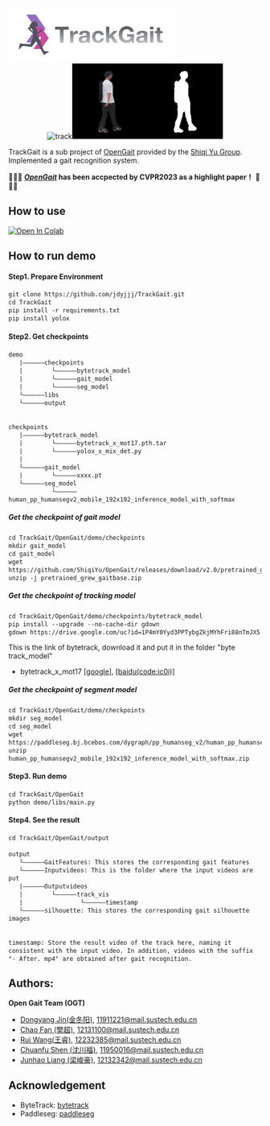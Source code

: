 <img src="./assets/logo.png" width = "330" height = "110" alt="logo" />

<div align="center"><img src="./assets/track.gif" width = "150" height = "150" alt="track" /><img src="./assets/seg.gif" width = "150" height = "150" alt="seg" /><img src="./assets/sil.gif" width = "150" height = "150" alt="sil" /></div>

TrackGait is a sub project of [OpenGait](https://github.com/ShiqiYu/OpenGait) provided by the [Shiqi Yu Group](https://faculty.sustech.edu.cn/yusq/). Implemented a gait recognition system.

🎉🎉🎉 **[*OpenGait*](https://arxiv.org/pdf/2211.06597.pdf) has been accpected by CVPR2023 as a highlight paper！** 🎉🎉🎉

## How to use

[![Open In Colab](https://colab.research.google.com/assets/colab-badge.svg)](https://colab.research.google.com/drive/1wZE9wo_Y6Hwgp7tkUbGrCZPAa-ChX2g2?usp=sharing)

## How to run demo

#### Step1. Prepare Environment
```
git clone https://github.com/jdyjjj/TrackGait.git
cd TrackGait
pip install -r requirements.txt
pip install yolox
```
#### Step2. Get checkpoints
```
demo
   |——————checkpoints
   |        └——————bytetrack_model
   |        └——————gait_model
   |        └——————seg_model
   └——————libs
   └——————output


checkpoints
   |——————bytetrack_model
   |        └——————bytetrack_x_mot17.pth.tar
   |        └——————yolox_x_mix_det.py
   |
   └——————gait_model
   |        └——————xxxx.pt
   └——————seg_model
            └——————human_pp_humansegv2_mobile_192x192_inference_model_with_softmax
```

##### Get the checkpoint of gait model

```
cd TrackGait/OpenGait/demo/checkpoints
mkdir gait_model
cd gait_model
wget https://github.com/ShiqiYu/OpenGait/releases/download/v2.0/pretrained_grew_gaitbase.zip
unzip -j pretrained_grew_gaitbase.zip

```

##### Get the checkpoint of tracking model
```
cd TrackGait/OpenGait/demo/checkpoints/bytetrack_model
pip install --upgrade --no-cache-dir gdown
gdown https://drive.google.com/uc?id=1P4mY0Yyd3PPTybgZkjMYhFri88nTmJX5
```

This is the link of bytetrack, download it and put it in the folder "byte track_model"

- bytetrack_x_mot17 [[google]](https://drive.google.com/file/d/1P4mY0Yyd3PPTybgZkjMYhFri88nTmJX5/view?usp=sharing), [[baidu(code:ic0i)]](https://pan.baidu.com/s/1OJKrcQa_JP9zofC6ZtGBpw)

##### Get the checkpoint of segment model
```
cd TrackGait/OpenGait/demo/checkpoints
mkdir seg_model
cd seg_model
wget https://paddleseg.bj.bcebos.com/dygraph/pp_humanseg_v2/human_pp_humansegv2_mobile_192x192_inference_model_with_softmax.zip
unzip human_pp_humansegv2_mobile_192x192_inference_model_with_softmax.zip
```

#### Step3. Run demo
```
cd TrackGait/OpenGait
python demo/libs/main.py
```

#### Step4. See the result

```
cd TrackGait/OpenGait/output

output
   └——————GaitFeatures: This stores the corresponding gait features
   └——————Inputvideos: This is the folder where the input videos are put
   |——————Outputvideos
   |        └——————track_vis
   |                └——————timestamp
   └——————silhouette: This stores the corresponding gait silhouette images
   
   
timestamp: Store the result video of the track here, naming it consistent with the input video. In addition, videos with the suffix "- After. mp4" are obtained after gait recognition.
```

## Authors:

**Open Gait Team (OGT)**

- [Dongyang Jin(金冬阳)](https://faculty.sustech.edu.cn/?p=176498&tagid=yusq&cat=2&iscss=1&snapid=1&go=1&orderby=date), 11911221@mail.sustech.edu.cn
- [Chao Fan (樊超)](https://faculty.sustech.edu.cn/?p=128578&tagid=yusq&cat=2&iscss=1&snapid=1&orderby=date), 12131100@mail.sustech.edu.cn
- [Rui Wang(王睿)](https://faculty.sustech.edu.cn/?p=161705&tagid=yusq&cat=2&iscss=1&snapid=1&go=1&orderby=date), 12232385@mail.sustech.edu.cn
- [Chuanfu Shen (沈川福)](https://faculty.sustech.edu.cn/?p=95396&tagid=yusq&cat=2&iscss=1&snapid=1&orderby=date), 11950016@mail.sustech.edu.cn
- [Junhao Liang (梁峻豪)](https://faculty.sustech.edu.cn/?p=95401&tagid=yusq&cat=2&iscss=1&snapid=1&orderby=date), 12132342@mail.sustech.edu.cn

## Acknowledgement

- ByteTrack: [bytetrack](https://github.com/ifzhang/ByteTrack)
- Paddleseg: [paddleseg](https://github.com/PaddlePaddle/PaddleSeg)

